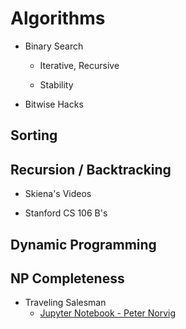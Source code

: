 
# Algorithms

* Binary Search

    - Iterative, Recursive  

    - Stability

* Bitwise Hacks

## Sorting

<!-- jwasham's -->

## Recursion / Backtracking

* Skiena's Videos

* Stanford CS 106 B's 

## Dynamic Programming

## NP Completeness

* Traveling Salesman
    - [Jupyter Notebook - Peter Norvig](http://nbviewer.jupyter.org/url/norvig.com/ipython/TSP.ipynb)
